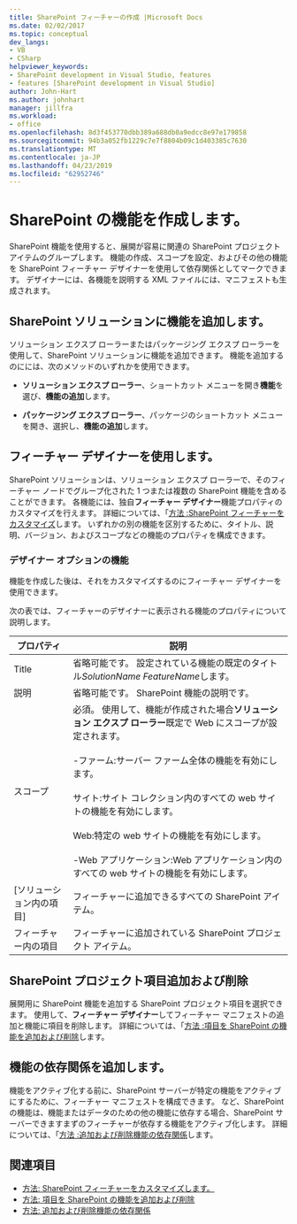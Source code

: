 ```yaml
---
title: SharePoint フィーチャーの作成 |Microsoft Docs
ms.date: 02/02/2017
ms.topic: conceptual
dev_langs:
- VB
- CSharp
helpviewer_keywords:
- SharePoint development in Visual Studio, features
- features [SharePoint development in Visual Studio]
author: John-Hart
ms.author: johnhart
manager: jillfra
ms.workload:
- office
ms.openlocfilehash: 8d3f453770dbb389a688db0a9edcc8e97e179858
ms.sourcegitcommit: 94b3a052fb1229c7e7f8804b09c1d403385c7630
ms.translationtype: MT
ms.contentlocale: ja-JP
ms.lasthandoff: 04/23/2019
ms.locfileid: "62952746"
---
```

# <a name="create-sharepoint-features"></a>SharePoint の機能を作成します。
  SharePoint 機能を使用すると、展開が容易に関連の SharePoint プロジェクト アイテムのグループします。 機能の作成、スコープを設定、およびその他の機能を SharePoint フィーチャー デザイナーを使用して依存関係としてマークできます。 デザイナーには、各機能を説明する XML ファイルには、マニフェストも生成されます。

## <a name="add-features-to-the-sharepoint-solution"></a>SharePoint ソリューションに機能を追加します。
 ソリューション エクスプ ローラーまたはパッケージング エクスプ ローラーを使用して、SharePoint ソリューションに機能を追加できます。 機能を追加するのにには、次のメソッドのいずれかを使用できます。

- **ソリューション エクスプ ローラー**、ショートカット メニューを開き**機能**を選び、**機能の追加**します。

- **パッケージング エクスプ ローラー**、パッケージのショートカット メニューを開き、選択し、**機能の追加**します。

## <a name="using-the-feature-designer"></a>フィーチャー デザイナーを使用します。
 SharePoint ソリューションは、ソリューション エクスプ ローラーで、そのフィーチャー ノードでグループ化された 1 つまたは複数の SharePoint 機能を含めることができます。 各機能には、独自**フィーチャー デザイナー**機能プロパティのカスタマイズを行えます。 詳細については、「[方法 :SharePoint フィーチャーをカスタマイズ](../sharepoint/how-to-customize-a-sharepoint-feature.md)します。 いずれかの別の機能を区別するために、タイトル、説明、バージョン、およびスコープなどの機能のプロパティを構成できます。

### <a name="feature-designer-options"></a>デザイナー オプションの機能
 機能を作成した後は、それをカスタマイズするのにフィーチャー デザイナーを使用できます。

 次の表では、フィーチャーのデザイナーに表示される機能のプロパティについて説明します。

|プロパティ|説明|
|--------------|-----------------|
|Title|省略可能です。 設定されている機能の既定のタイトル*SolutionName* *FeatureName*します。|
|説明|省略可能です。 SharePoint 機能の説明です。|
|スコープ|必須。 使用して、機能が作成された場合**ソリューション エクスプ ローラー**既定で Web にスコープが設定されます。<br /><br /> -ファーム:サーバー ファーム全体の機能を有効にします。<br /><br /> サイト:サイト コレクション内のすべての web サイトの機能を有効にします。<br /><br /> Web:特定の web サイトの機能を有効にします。<br /><br /> -Web アプリケーション:Web アプリケーション内のすべての web サイトの機能を有効にします。|
|[ソリューション内の項目]|フィーチャーに追加できるすべての SharePoint アイテム。|
|フィーチャー内の項目|フィーチャーに追加されている SharePoint プロジェクト アイテム。|

## <a name="add-and-remove-sharepoint-project-items"></a>SharePoint プロジェクト項目追加および削除
 展開用に SharePoint 機能を追加する SharePoint プロジェクト項目を選択できます。 使用して、**フィーチャー デザイナー**してフィーチャー マニフェストの追加と機能に項目を削除します。 詳細については、「[方法 :項目を SharePoint の機能を追加および削除](../sharepoint/how-to-add-and-remove-items-to-sharepoint-features.md)します。

## <a name="add-feature-dependencies"></a>機能の依存関係を追加します。
 機能をアクティブ化する前に、SharePoint サーバーが特定の機能をアクティブにするために、フィーチャー マニフェストを構成できます。 など、SharePoint の機能は、機能またはデータのための他の機能に依存する場合、SharePoint サーバーできますまずのフィーチャーが依存する機能をアクティブ化します。 詳細については、「[方法 :追加および削除機能の依存関係](../sharepoint/how-to-add-and-remove-feature-dependencies.md)します。

## <a name="see-also"></a>関連項目
- [方法: SharePoint フィーチャーをカスタマイズします。](../sharepoint/how-to-customize-a-sharepoint-feature.md)
- [方法: 項目を SharePoint の機能を追加および削除](../sharepoint/how-to-add-and-remove-items-to-sharepoint-features.md)
- [方法: 追加および削除機能の依存関係](../sharepoint/how-to-add-and-remove-feature-dependencies.md)
